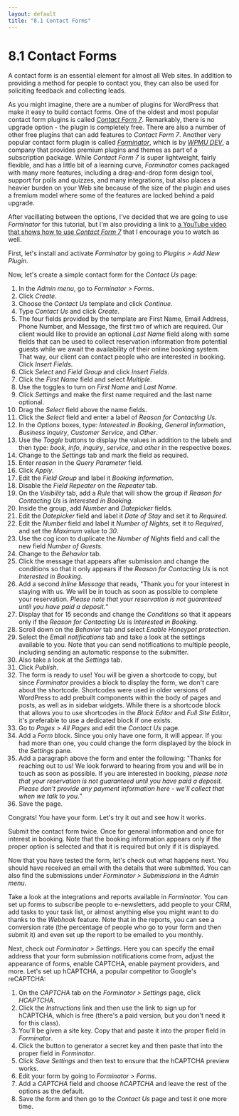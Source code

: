 ```yaml
---
layout: default
title: "8.1 Contact Forms"
---
```


# 8.1 Contact Forms

A contact form is an essential element for almost all Web sites. In addition to providing a method for people to contact you, they can also be used for soliciting feedback and collecting leads.

As you might imagine, there are a number of plugins for WordPress that make it easy to build contact forms. One of the oldest and most popular contact form plugins is called [_Contact Form 7_](https://wordpress.org/plugins/contact-form-7/). Remarkably, there is no upgrade option - the plugin is completely free. There are also a number of other free plugins that can add features to _Contact Form 7_. Another very popular contact form plugin is called [_Forminator_](https://wordpress.org/plugins/forminator/), which is by [_WPMU DEV_](https://wpmudev.com/), a company that provides premium plugins and themes as part of a subscription package. While _Contact Form 7_ is super lightweight, fairly flexible, and has a little bit of a learning curve, _Forminator_ comes packaged with many more features, including a drag-and-drop form design tool, support for polls and quizzes, and many integrations, but also places a heavier burden on your Web site because of the size of the plugin and uses a fremium model where some of the features are locked behind a paid upgrade.

After vacillating between the options, I've decided that we are going to use _Forminator_ for this tutorial, but I'm also providing a link to [a YouTube video that shows how to use _Contact Form 7_](https://www.youtube.com/watch?v=wy70WGCjMY4) that I encourage you to watch as well.

First, let's install and activate _Forminator_ by going to _Plugins > Add New Plugin_.

Now, let's create a simple contact form for the _Contact Us_ page:

1. In the _Admin menu_, go to _Forminator > Forms_.
2. Click _Create_.
3. Choose the _Contact Us_ template and click _Continue_.
4. Type _Contact Us_ and click _Create_.
5. The four fields provided by the template are First Name, Email Address, Phone Number, and Message, the first two of which are required. Our client would like to provide an optional _Last Name_ field along with some fields that can be used to collect reservation information from potential guests while we await the availability of their online booking system. That way, our client can contact people who are interested in booking. Click _Insert Fields_.
6. Click _Select_ and _Field Group_ and click _Insert Fields_.
7. Click the _First Name_ field and select _Multiple_.
8. Use the toggles to turn on _First Name_ and _Last Name_.
9. Click _Settings_ and make the first name required and the last name optional.
10. Drag the _Select_ field above the name fields.
11. Click the _Select_ field and enter a label of _Reason for Contacting Us_.
12. In the _Options_ boxes, type: _Interested in Booking_, _General Information_, _Business Inquiry_, _Customer Service_, and _Other_.
13. Use the _Toggle_ buttons to display the values in addition to the labels and then type: _book_, _info_, _inquiry_, _service_, and _other_ in the respective boxes.
14. Change to the _Settings_ tab and mark the field as required.
15. Enter _reason_ in the _Query Parameter_ field.
16. Click _Apply_.
17. Edit the _Field Group_ and label it _Booking Information_.
18. Disable the _Field Repeater_ on the _Repeater_ tab.
19. On the _Visibility_ tab, add a _Rule_ that will show the group if _Reason for Contacting Us_ is _Interested in Booking_.
20. Inside the group, add _Number_ and _Datepicker_ fields.
21. Edit the _Datepicker_ field and label it _Date of Stay_ and set it to _Required_.
22. Edit the _Number_ field and label it _Number of Nights_, set it to _Required_, and set the _Maximum_ value to _30_.
23. Use the cog icon to duplicate the _Number of Nights_ field and call the new field _Number of Guests_.
24. Change to the _Behavior_ tab.
25. Click the message that appears after submission and change the conditions so that it only appears if the _Reason for Contacting Us_ is not _Interested in Booking_.
26. Add a second _Inline Message_ that reads, "Thank you for your interest in staying with us. We will be in touch as soon as possible to complete your reservation. _Please note that your reservation is not guaranteed until you have paid a deposit._"
27. Display that for 15 seconds and change the _Conditions_ so that it appears only if the _Reason for Contacting Us_ is _Interested in Booking_.
28. Scroll down on the _Behavior_ tab and select _Enable Honeypot protection_.
29. Select the _Email notifications_ tab and take a look at the settings available to you. Note that you can send notifications to multiple people, including sending an automatic response to the submitter.
30. Also take a look at the _Settings_ tab.
31. Click _Publish_.
32. The form is ready to use! You will be given a shortcode to copy, but since _Forminator_ provides a block to display the form, we don't care about the shortcode. Shortcodes were used in older versions of WordPress to add prebuilt components within the body of pages and posts, as well as in sidebar widgets. While there is a shortcode block that allows you to use shortcodes in the _Block Editor_ and _Full Site Editor_, it's preferable to use a dedicated block if one exists.
33. Go to _Pages > All Pages_ and edit the _Contact Us_ page.
34. Add a _Form_ block. Since you only have one form, it will appear. If you had more than one, you could change the form displayed by the block in the _Settings_ pane.
35. Add a paragraph above the form and enter the following: "Thanks for reaching out to us! We look forward to hearing from you and will be in touch as soon as possible. If you are interested in booking, _please note that your reservation is not guaranteed until you have paid a deposit. Please don't provide any payment information here - we'll collect that when we talk to you._"
36. Save the page.

Congrats! You have your form. Let's try it out and see how it works.

Submit the contact form twice. Once for general information and once for interest in booking. Note that the booking information appears only if the proper option is selected and that it is required but only if it is displayed.

Now that you have tested the form, let's check out what happens next. You should have received an email with the details that were submitted. You can also find the submissions under _Forminator > Submissions_ in the _Admin menu_.

Take a look at the integrations and reports available in _Forminator_. You can set up forms to subscribe people to e-newsletters, add people to your CRM, add tasks to your task list, or almost anything else you might want to do thanks to the _Webhook_ feature. Note that in the reports, you can see a conversion rate (the percentage of people who go to your form and then submit it) and even set up the report to be emailed to you monthly.

Next, check out _Forminator > Settings_. Here you can specify the email address that your form submission notifications come from, adjust the appearance of forms, enable CAPTCHA, enable payment providers, and more. Let's set up hCAPTCHA, a popular competitor to Google's reCAPTCHA:

1. On the _CAPTCHA_ tab on the _Forminator > Settings_ page, click _HCAPTCHA_.
2. Click the _Instructions_ link and then use the link to sign up for hCAPTCHA, which is free (there's a paid version, but you don't need it for this class).
3. You'll be given a site key. Copy that and paste it into the proper field in _Forminator_.
4. Click the button to generator a secret key and then paste that into the proper field in _Forminator_.
5. Click _Save Settings_ and then test to ensure that the hCAPTCHA preview works.
6. Edit your form by going to _Forminator > Forms_.
7. Add a _CAPTCHA_ field and choose _hCAPTCHA_ and leave the rest of the options as the default.
8. Save the form and then go to the _Contact Us_ page and test it one more time.
